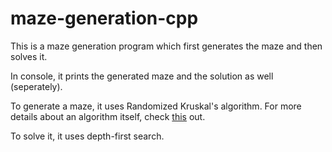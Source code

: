 # maze-generation-cpp

This is a maze generation program which first generates the maze and then solves it.

In console, it prints the generated maze and the solution as well (seperately).

To generate a maze, it uses Randomized Kruskal's algorithm.
For more details about an algorithm itself, check [this](https://en.wikipedia.org/wiki/Maze_generation_algorithm#Randomized_Kruskal's_algorithm) out.

To solve it, it uses depth-first search.
